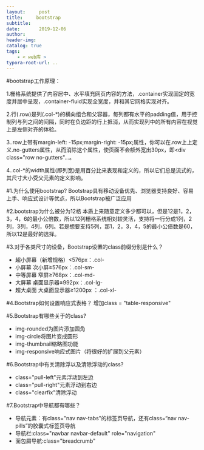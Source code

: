 ```yaml
---
layout:     post
title:     bootstrap
subtitle:  
date:       2019-12-06
author:     
header-img: 
catalog: true
tags:
    - < web库 >
typora-root-url: ..
---
```




#bootstrap工作原理：

1.栅格系统提供了内容居中、水平填充网页内容的方法，.container实现固定的宽度并居中呈现，.container-fluid实现全宽度，并和其它网格实现对齐。

2.行(.row)是列(.col-*)的横向组合和父容器，每列都有水平的padding值，用于控制列与列之间的间隔，同时在负边距的行上抵消，从而实现列中的所有内容在视觉上是左侧对齐的体验。

3..row上带有margin-left: -15px;margin-right: -15px;属性，你可以在.row上上定义.no-gutters属性，从而消除这个属性，使页面不会额外宽出30px，即<div class="row no-gutters"...。

4..col-*的width属性(即列宽)是用百分比来表现和定义的，所以它们总是流式的，其尺寸大小受父元素的定义影响。



#1.为什么使用bootstrap?
Bootstrap具有移动设备优先、浏览器支持良好、容易上手、响应式设计等优点，所以Bootstrap被广泛应用

#2.bootstrap为什么被分为12格
本质上来随意定义多少都可以，但是12是1，2，3，4，6的最小公倍数，所以12列栅格系统相对较灵活，支持将一行分成1列，2列，3列，4列，6列。若是想要支持5列，那1，2，3，4，5的最小公倍数是60，所以12是最好的选择。

#3.对于各类尺寸的设备，Bootstrap设置的class前缀分别是什么？
* 超小屏幕（新增规格）<576px：.col-
* 小屏幕 次小屏≥576px：.col-sm-
* 中等屏幕 窄屏≥768px：.col-md-
* 大屏幕 桌面显示器≥992px：.col-lg-
* 超大桌面 大桌面显示器≥1200px ：.col-xl-

#4.Bootstrap如何设置响应式表格？
增加class = "table-responsive"

#5.Bootstrap有哪些关于<img>的class?
+ img-rounded为图片添加圆角
+ img-circle将图片变成圆形
+ img-thumbnail缩略图功能
+ img-responsive响应式图片（将很好的扩展到父元素）

#6.Bootstrap中有关清除浮以及清除浮动的class?
* class="pull-left"元素浮动到左边
* class="pull-right"元素浮动到右边
* class="clearfix"清除浮动

#7.Bootstrap中导航都有哪些？
* 导航元素：有class="nav nav-tabs"的标签页导航，还有class=“nav nav-pills”的胶囊式标签页导航
* 导航栏:class="navbar navbar-default" role="navigation"
* 面包屑导航:class="breadcrumb"








